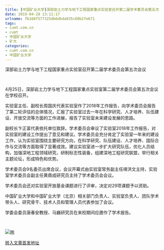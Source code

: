 ```yaml
---
title: [中国矿业大学]深部岩土力学与地下工程国家重点实验室召开第二届学术委员会第五次会议 | cumt.com.cn
date: 2019-04-28 13:11:17
urlname: fb168f577325db6dbda035c60b2fe671
tags: 
- cumt.com.cn
- cumt
- 中国矿业大学
- 矿大
categories:
- cumt.com.cn
- 中国矿业大学
---
```


深部岩土力学与地下工程国家重点实验室召开第二届学术委员会第五次会议

  

4月25日，深部岩土力学与地下工程国家重点实验室第二届学术委员会第五次会议在学校召开。

实验室主任、副校长周国庆代表实验室作了2018年工作报告，向学术委员会报告了第二轮评估的总体情况，汇报了实验室过去一年在科学研究、人才培养、队伍建设、开放交流等方面的工作进展，报告了实验室未来建设发展的思路。

副校长卞正富代表依托单位致辞。学术委员会审议了实验室2018年工作报告，对实验室的建设工作提出了意见和建议。学术委员会充分肯定了实验室一年来的建设工作，认为实验室围绕主要研究方向，在科学研究、队伍建设、人才培养、国际合作与交流等方面取得了显著成效。建议实验室进一步扩大研究队伍，优化人员结构，加强深地工程领域研究，研制标志性装备，组建深地工程研究联盟，举行相关主题论坛，形成特色和优势。

学术委员会9名委员出席会议，会议开幕式由实验室常务副主任靖洪文主持，实验室学术委员会副主任黄鼎成研究员主持了学术委员会会议。

学术委员会还对实验室开放基金课题进行了评审，决定对29项课题予以资助。

中国矿业大学和中国矿业大学（北京）相关部门负责人、实验室负责人、团队学术带头人、研究骨干、技术人员和管理人员代表参加了会议。

学委会委员唐春安教授、马巍研究员在来校期间应邀作了学术报告。

  

![图](http://xwzx.cumt.edu.cn/_upload/article/images/1e/b3/5f5c5fcf470f990440f42d292852/bf56c605-328f-4899-8782-a7a454b7bf64.png)

[转入文章首发地址](http://xwzx.cumt.edu.cn/f7/d1/c513a522193/page.htm)
